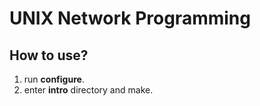 UNIX Network Programming
====
How to use?
----
1.  run **configure**.
2.  enter **intro** directory and make.

